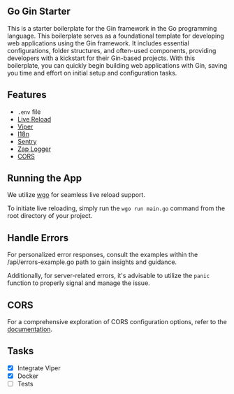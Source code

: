 ## Go Gin Starter

This is a starter boilerplate for the Gin framework in the Go programming language. This boilerplate serves as a foundational template for developing web applications using the Gin framework. It includes essential configurations, folder structures, and often-used components, providing developers with a kickstart for their Gin-based projects. With this boilerplate, you can quickly begin building web applications with Gin, saving you time and effort on initial setup and configuration tasks.

## Features
- `.env` file
- [Live Reload](https://github.com/bokwoon95/wgo)
- [Viper](https://github.com/spf13/viper)
- [I18n](https://github.com/nicksnyder/go-i18n)
- [Sentry](https://github.com/getsentry/sentry-go)
- [Zap Logger](https://github.com/uber-go/zap)
- [CORS](https://github.com/gin-contrib/cors)

## Running the App

We utilize [wgo](https://github.com/bokwoon95/wgo) for seamless live reload support. 

To initiate live reloading, simply run the `wgo run main.go` command from the root directory of your project.

## Handle Errors

For personalized error responses, consult the examples within the /api/errors-example.go path to gain insights and guidance.

Additionally, for server-related errors, it's advisable to utilize the `panic` function to properly signal and manage the issue.

## CORS

For a comprehensive exploration of CORS configuration options, refer to the [documentation](https://github.com/gin-contrib/cors).

## Tasks
- [x] Integrate Viper
- [x] Docker
- [ ] Tests 
